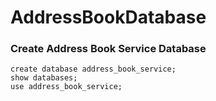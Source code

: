 # AddressBookDatabase

### Create Address Book Service Database
```
create database address_book_service;
show databases;
use address_book_service;
```

